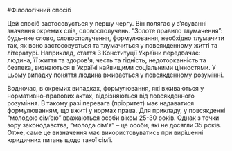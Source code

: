#Філологічний спосіб
<p>Цей спосіб застосовується у першу чергу.
Він полягає у з’ясуванні значення окремих слів, словосполучень. 
“Золоте правило тлумачення”: будь-яке слово, словосполучення, формулювання, необхідно тлумачити так, як воно застосовується та тлумачиться у повсякденному житті та літературі. Наприклад, стаття 3 Конституції України передбачає: людина, її життя та здоров'я, честь та гідність, недоторканність та безпека, визнаються в Україні найвищими соціальними цінностями. У цьому випадку поняття людина вживається у повсякденному розумінні.</p>
<p>Водночас, в окремих випадках, формулювання, які вживаються у нормативно-правових актах, відрізняються від повсякденного розуміння. В такому разі перевага (пріоритет) має надаватися формулюванням, що вжиті у нормах права. Для прикладу, у повсякденні “молодою сім’єю” вважаються особи віком 25-30 років. Однак з точки зору законодавства, “молода сім'я” – це особи, які не досягли 35 років. Отже, саме це визначення має використовуватись при вирішенні юридичних питань щодо такої сім’ї.</p>
